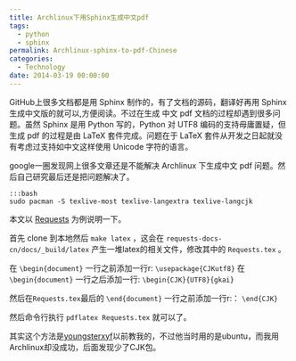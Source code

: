 ```yaml
---
title: Archlinux下用Sphinx生成中文pdf
tags:
  - python
  - sphinx
permalink: Archlinux-sphinx-to-pdf-Chinese
categories:
  - Technology
date: 2014-03-19 00:00:00
---
```



GitHub上很多文档都是用 Sphinx 制作的，有了文档的源码，翻译好再用 Sphinx 生成中文版的就可以,方便阅读。不过在生成 中文 pdf 文档的过程却遇到很多问题。虽然 Sphinx 是用 Python 写的，Python 对 UTF8 编码的支持毋庸置疑，但生成 pdf 的过程是由 LaTeX 套件完成。问题在于 LaTeX 套件从开发之日起就没有考虑过支持如中文这样使用 Unicode 字符的语言。

google一圈发现网上很多文章还是不能解决 Archlinux 下生成中文 pdf 问题。然后自己研究最后还是把问题解决了。

    :::bash
    sudo pacman -S texlive-most texlive-langextra texlive-langcjk

本文以 [Requests](https://github.com/requests/requests-docs-cn) 为例说明一下。

首先 clone 到本地然后 `make latex` ，这会在 `requests-docs-cn/docs/_build/latex` 产生一堆latex的相关文件，修改其中的 `Requests.tex` 。

在 `\begin{document}` 一行之前添加一行r: `\usepackage{CJKutf8}`
在 `\begin{document}` 一行之后添加一行: `\begin{CJK}{UTF8}{gkai}`

然后在`Requests.tex`最后的 `\end{document}` 一行之前添加一行r:： `\end{CJK}`

然后命令行执行 `pdflatex Requests.tex` 就可以了。

其实这个方法是[youngsterxyf](http://youngsterxyf.github.io)以前教我的，不过他当时用的是ubuntu，而我用Archlinux却没成功，后面发现少了CJK包。

